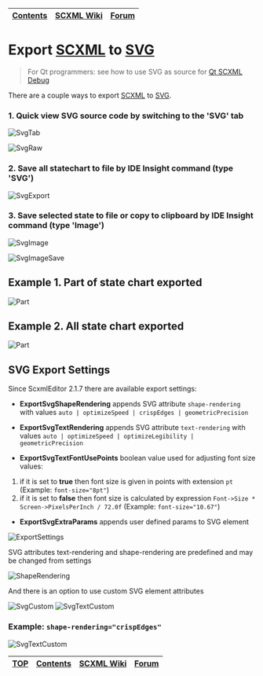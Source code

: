 <a name="top-anchor"/>

| [Contents](../README.md#table-of-contents) | [SCXML Wiki](https://alexzhornyak.github.io/SCXML-tutorial/) | [Forum](https://github.com/alexzhornyak/ScxmlEditor-Tutorial/discussions) |
|---|---|---|

# Export [SCXML](https://alexzhornyak.github.io/SCXML-tutorial/) to [SVG](https://www.w3.org/Graphics/SVG/)
> For Qt programmers: see how to use SVG as source for [Qt SCXML Debug](https://raw.githubusercontent.com/alexzhornyak/QtScxmlMonitor/main/README.md)

There are a couple ways to export [SCXML](https://alexzhornyak.github.io/SCXML-tutorial/) to [SVG](https://www.w3.org/Graphics/SVG/).

### 1. Quick view SVG source code by switching to the 'SVG' tab
![SvgTab](../Images/SVG_Tab.png)

![SvgRaw](../Images/SVG_Raw.png)

### 2. Save all statechart to file by IDE Insight command (type 'SVG')
![SvgExport](../Images/SVG_Export.png)

### 3. Save selected state to file or copy to clipboard by IDE Insight command (type 'Image')
![SvgImage](../Images/SVG_Image.png)

![SvgImageSave](../Images/SVG_ImageSave.png)

## Example 1. Part of state chart exported
![Part](../Images/SVG_Example_Display.svg)

## Example 2. All state chart exported
![Part](../Images/SVG_Example_Bolero.svg)

## SVG Export Settings
Since ScxmlEditor 2.1.7 there are available export settings:
- **ExportSvgShapeRendering** appends SVG attribute `shape-rendering` with values `auto | optimizeSpeed | crispEdges | geometricPrecision`

- **ExportSvgTextRendering** appends SVG attribute `text-rendering` with values `auto | optimizeSpeed | optimizeLegibility | geometricPrecision`

- **ExportSvgTextFontUsePoints** boolean value used for adjusting font size values:
1) if it is set to **true** then font size is given in points with extension `pt` (Example: `font-size="8pt"`)
2) if it is set to **false** then font size is calculated by expression `Font->Size * Screen->PixelsPerInch / 72.0f` (Example: `font-size="10.67"`)

- **ExportSvgExtraParams** appends user defined params to SVG element

![ExportSettings](../Images/SVG_Export_Settings.png)

SVG attributes text-rendering and shape-rendering are predefined and may be changed from settings

![ShapeRendering](../Images/SVG_Export_CrispEdges.png)

And there is an option to use custom SVG element attributes

![SvgCustom](../Images/SVG_Export_CustomParams.png)
![SvgTextCustom](../Images/SVG_Export_CustomParams_Text.png)
### Example: `shape-rendering="crispEdges"`
![SvgTextCustom](../Images/SVG_Export_StopWatch_CrispEdges.svg)

| [TOP](#top-anchor) | [Contents](../README.md#table-of-contents) | [SCXML Wiki](https://alexzhornyak.github.io/SCXML-tutorial/) | [Forum](https://github.com/alexzhornyak/ScxmlEditor-Tutorial/discussions) |
|---|---|---|---|
